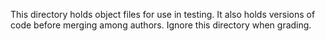 This directory holds object files for use in testing. It also holds versions of code before merging among authors. Ignore this directory when grading.